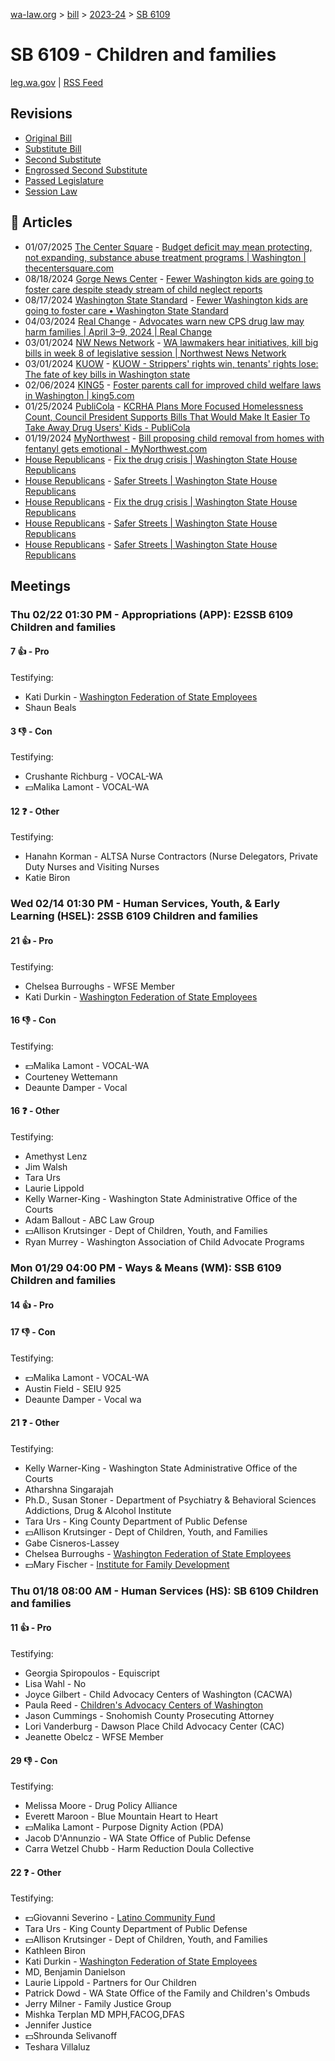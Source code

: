 [wa-law.org](/) > [bill](/bill/) > [2023-24](/bill/2023-24/) > [SB 6109](/bill/2023-24/sb/6109/)

# SB 6109 - Children and families
[leg.wa.gov](https://app.leg.wa.gov/billsummary?BillNumber=6109&Year=2023&Initiative=false) | [RSS Feed](./rss.xml)

## Revisions
* [Original Bill](1/)
* [Substitute Bill](S/)
* [Second Substitute](S2/)
* [Engrossed Second Substitute](S2.E/)
* [Passed Legislature](S2.PL/)
* [Session Law](S2.SL/)

## 📰 Articles
* 01/07/2025 [The Center Square](/org/the_center_square/) - [Budget deficit may mean protecting, not expanding, substance abuse treatment programs | Washington | thecentersquare.com](https://www.thecentersquare.com/washington/article_fd0854be-cc79-11ef-9302-2b3d8c646cc8.html#:~:text=Senate%20Bill%206109,)
* 08/18/2024 [Gorge News Center](/org/gorge_news_center/) - [Fewer Washington kids are going to foster care despite steady stream of child neglect reports](https://gorgenewscenter.com/2024/08/18/fewer-washington-kids-are-going-to-foster-care-despite-steady-stream-of-child-neglect-reports/#:~:text=Senate%20Bill%206109)
* 08/17/2024 [Washington State Standard](/org/washington_state_standard/) - [Fewer Washington kids are going to foster care • Washington State Standard](https://washingtonstatestandard.com/2024/08/17/fewer-washington-kids-are-going-to-foster-care-despite-steady-stream-of-child-neglect-reports/#:~:text=Senate%20Bill%206109)
* 04/03/2024 [Real Change](/org/real_change/) - [Advocates warn new CPS drug law may harm families | April 3–9, 2024 | Real Change](https://www.realchangenews.org/news/2024/04/03/advocates-warn-new-cps-drug-law-may-harm-families#:~:text=A%20new%20law)
* 03/01/2024 [NW News Network](/org/nw_news_network/) - [WA lawmakers hear initiatives, kill big bills in week 8 of legislative session | Northwest News Network](https://www.nwnewsnetwork.org/government-and-politics/2024-03-01/wa-lawmakers-hear-initiatives-kill-big-bills-in-week-8-of-legislative-session#:~:text=Senate%20Bill%206109)
* 03/01/2024 [KUOW](/org/kuow/) - [KUOW - Strippers' rights win, tenants' rights lose: The fate of key bills in Washington state](https://www.kuow.org/stories/wa-lawmakers-hear-initiatives-kill-big-bills-in-week-8-of-legislative-session#:~:text=Senate%20Bill%206109)
* 02/06/2024 [KING5](/org/king5/) - [Foster parents call for improved child welfare laws in Washington | king5.com](https://www.king5.com/article/news/local/foster-parents-call-for-improved-child-welfare-laws-washington/281-d0b56195-e3b8-48be-8e65-346cb702b5eb#:~:text=Senate%20Bill%206109)
* 01/25/2024 [PubliCola](/org/publicola/) - [KCRHA Plans More Focused Homelessness Count, Council President Supports Bills That Would Make It Easier To Take Away Drug Users' Kids - PubliCola](https://publicola.com/2024/01/25/kcrha-plans-more-focused-homelessness-count-council-president-supports-bills-that-would-make-it-easier-to-take-away-drug-users-kids/#:~:text=SB%206109)
* 01/19/2024 [MyNorthwest](/org/mynorthwest/) - [Bill proposing child removal from homes with fentanyl gets emotional - MyNorthwest.com](https://mynorthwest.com/3947163/bill-proposes-child-removal-homes-fentanyl-sparks-charged-debate/#:~:text=Senate%20Bill%206109)
* [House Republicans](/org/house_republicans/) - [Fix the drug crisis | Washington State House Republicans](https://houserepublicans.wa.gov/our-priorities-hold/drugs/#:~:text=Senate%20Bill%206109)
* [House Republicans](/org/house_republicans/) - [Safer Streets | Washington State House Republicans](https://houserepublicans.wa.gov/our-priorities-hold/public-safety/#:~:text=Senate%20Bill%206109)
* [House Republicans](/org/house_republicans/) - [Fix the drug crisis | Washington State House Republicans](https://houserepublicans.wa.gov/our-priorities/drugs/#:~:text=Senate%20Bill%206109)
* [House Republicans](/org/house_republicans/) - [Safer Streets | Washington State House Republicans](https://houserepublicans.wa.gov/our-priorities/public-safety/#:~:text=Senate%20Bill%206109)
* [House Republicans](/org/house_republicans/) - [Safer Streets | Washington State House Republicans](https://houserepublicans.wa.gov/our-priorities/safer-streets/#:~:text=Senate%20Bill%206109)

## Meetings
### Thu 02/22 01:30 PM - Appropriations (APP): E2SSB 6109 Children and families
#### 7 👍 - Pro
Testifying:
* Kati Durkin - [Washington Federation of State Employees](/org/washington_federation_of_state_employees/)
* Shaun Beals

#### 3 👎 - Con
Testifying:
* Crushante Richburg - VOCAL-WA
* 💵Malika Lamont - VOCAL-WA

#### 12 ❓ - Other
Testifying:
* Hanahn Korman - ALTSA Nurse Contractors (Nurse Delegators, Private Duty Nurses and Visiting Nurses
* Katie Biron

### Wed 02/14 01:30 PM - Human Services, Youth, & Early Learning (HSEL): 2SSB 6109 Children and families
#### 21 👍 - Pro
Testifying:
* Chelsea Burroughs - WFSE Member
* Kati Durkin - [Washington Federation of State Employees](/org/washington_federation_of_state_employees/)

#### 16 👎 - Con
Testifying:
* 💵Malika Lamont - VOCAL-WA
* Courteney Wettemann
* Deaunte Damper - Vocal

#### 16 ❓ - Other
Testifying:
* Amethyst Lenz
* Jim Walsh
* Tara Urs
* Laurie Lippold
* Kelly Warner-King - Washington State Administrative Office of the Courts
* Adam Ballout - ABC Law Group
* 💵Allison Krutsinger - Dept of Children, Youth, and Families
* Ryan Murrey - Washington Association of Child Advocate Programs

### Mon 01/29 04:00 PM - Ways & Means (WM): SSB 6109 Children and families
#### 14 👍 - Pro

#### 17 👎 - Con
Testifying:
* 💵Malika Lamont - VOCAL-WA
* Austin Field - SEIU 925
* Deaunte Damper - Vocal wa

#### 21 ❓ - Other
Testifying:
* Kelly Warner-King - Washington State Administrative Office of the Courts
* Atharshna Singarajah
* Ph.D., Susan Stoner - Department of Psychiatry & Behavioral Sciences Addictions, Drug & Alcohol Institute
* Tara Urs - King County Department of Public Defense
* 💵Allison Krutsinger - Dept of Children, Youth, and Families
* Gabe Cisneros-Lassey
* Chelsea Burroughs - [Washington Federation of State Employees](/org/washington_federation_of_state_employees/)
* 💵Mary Fischer - [Institute for Family Development](/org/institute_for_family_development/)

### Thu 01/18 08:00 AM - Human Services (HS): SB 6109 Children and families
#### 11 👍 - Pro
Testifying:
* Georgia Spiropoulos - Equiscript
* Lisa Wahl - No
* Joyce Gilbert - Child Advocacy Centers of Washington (CACWA)
* Paula Reed - [Children's Advocacy Centers of Washington](/org/children's_advocacy_centers_of_washington/)
* Jason Cummings - Snohomish County Prosecuting Attorney
* Lori Vanderburg - Dawson Place Child Advocacy Center (CAC)
* Jeanette Obelcz - WFSE Member

#### 29 👎 - Con
Testifying:
* Melissa Moore - Drug Policy Alliance
* Everett Maroon - Blue Mountain Heart to Heart
* 💵Malika Lamont - Purpose Dignity Action (PDA)
* Jacob D'Annunzio - WA State Office of Public Defense
* Carra Wetzel Chubb - Harm Reduction Doula Collective

#### 22 ❓ - Other
Testifying:
* 💵Giovanni Severino - [Latino Community Fund](/org/latino_community_fund/)
* Tara Urs - King County Department of Public Defense
* 💵Allison Krutsinger - Dept of Children, Youth, and Families
* Kathleen Biron
* Kati Durkin - [Washington Federation of State Employees](/org/washington_federation_of_state_employees/)
* MD, Benjamin Danielson
* Laurie Lippold - Partners for Our Children
* Patrick Dowd - WA State Office of the Family and Children's Ombuds
* Jerry Milner - Family Justice Group
* Mishka Terplan MD MPH,FACOG,DFAS
* Jennifer Justice
* 💵Shrounda Selivanoff
* Teshara Villaluz
